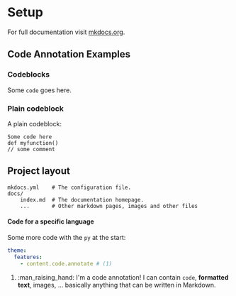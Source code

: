 # Setup

For full documentation visit [mkdocs.org](https://www.mkdocs.org).

## Code Annotation Examples

### Codeblocks

Some `code` goes here.

### Plain codeblock

A plain codeblock:

```
Some code here
def myfunction()
// some comment
```

## Project layout

    mkdocs.yml    # The configuration file.
    docs/
        index.md  # The documentation homepage.
        ...       # Other markdown pages, images and other files

#### Code for a specific language

Some more code with the `py` at the start:

``` yaml
theme:
  features:
    - content.code.annotate # (1)
```

1.  :man_raising_hand: I'm a code annotation! I can contain `code`, __formatted
    text__, images, ... basically anything that can be written in Markdown.


